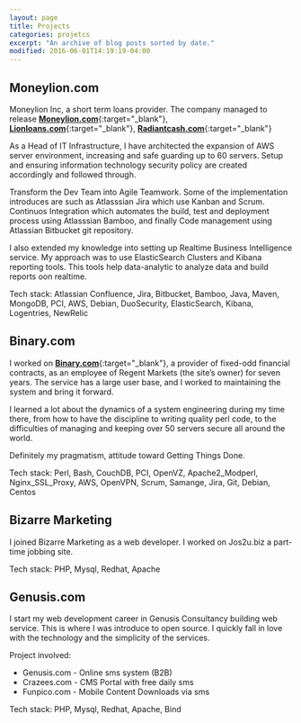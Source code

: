 ```yaml
---
layout: page
title: Projects
categories: projetcs
excerpt: "An archive of blog posts sorted by date."
modified: 2016-06-01T14:19:19-04:00
---
```


## Moneylion.com

Moneylion Inc, a short term loans provider. The company managed to release
[**Moneylion.com**](https://www.moneylion.com){:target="_blank"},
[**Lionloans.com**](https://www.lionloans.com){:target="_blank"},
[**Radiantcash.com**](https://www.radiantcash.com){:target="_blank"}

As a Head of IT Infrastructure, I have architected the expansion of AWS server environment, increasing and safe guarding up to 60 servers.
Setup and ensuring information technology security policy are created accordingly and followed through.

Transform the Dev Team into Agile Teamwork. Some of the implementation introduces are such as 
Atlasssian Jira which use Kanban and Scrum. Continuos Integration which automates the build, test and deployment process using Atlasssian Bamboo, 
and finally Code management using Atlassian Bitbucket git repository.

I also extended my knowledge into setting up Realtime Business Intelligence service. My approach was to use ElasticSearch Clusters
and Kibana reporting tools. This tools help data-analytic to analyze data and build reports oon realtime.


Tech stack:
Atlassian Confluence, Jira, Bitbucket, Bamboo, Java, Maven, MongoDB, PCI, AWS, Debian, DuoSecurity, ElasticSearch, Kibana, Logentries, NewRelic


## Binary.com

I worked on [**Binary.com**](https://www.binary.com){:target="_blank"}, a provider of fixed-odd financial contracts, as an employee of Regent Markets (the site’s owner) for seven years.
The service has a large user base, and I worked to maintaining the system and bring it forward.

I learned a lot about the dynamics of a system engineering during my time there, from how to have the discipline to writing quality perl code, to the difficulties of managing and keeping over 50 servers secure all around the world.

Definitely my pragmatism, attitude toward Getting Things Done.

Tech stack:
Perl, Bash, CouchDB, PCI, OpenVZ, Apache2_Modperl, Nginx_SSL_Proxy, AWS, OpenVPN, Scrum, Samange, Jira, Git, Debian, Centos


## Bizarre Marketing

I joined Bizarre Marketing as a web developer.
I worked on Jos2u.biz a part-time jobbing site. 

Tech stack: PHP, Mysql, Redhat, Apache


## Genusis.com

I start my web development career in Genusis Consultancy building web service. This is where I was introduce to open source.
I quickly fall in love with the technology and the simplicity of the services.

Project involved:

* Genusis.com - Online sms system (B2B)
* Crazees.com - CMS Portal with free daily sms
* Funpico.com - Mobile Content Downloads via sms

Tech stack: PHP, Mysql, Redhat, Apache, Bind



